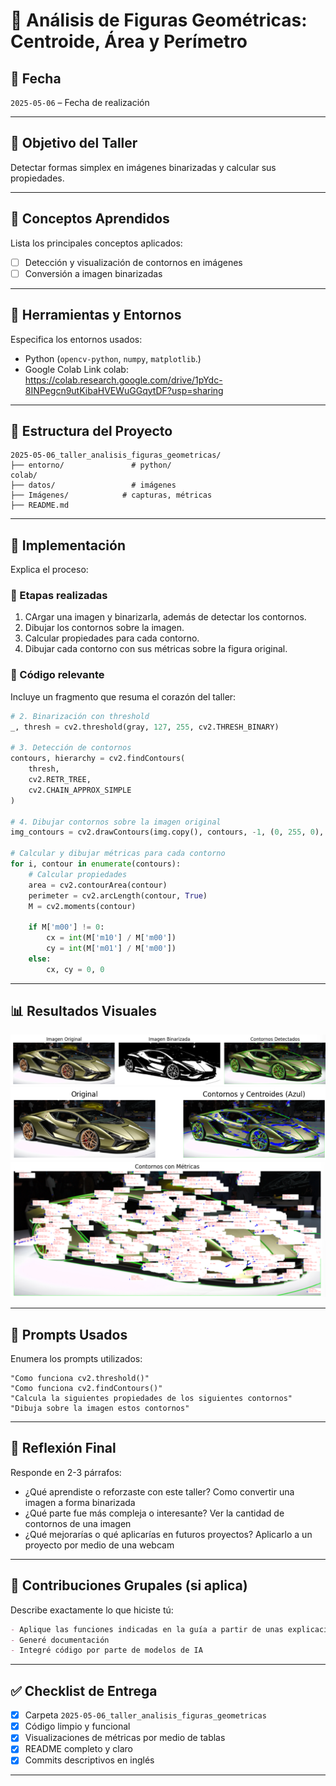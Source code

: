 # 🧪 Análisis de Figuras Geométricas: Centroide, Área y Perímetro



## 📅 Fecha
`2025-05-06` – Fecha de realización

---

## 🎯 Objetivo del Taller
Detectar formas simplex en imágenes binarizadas y calcular sus propiedades.

---

## 🧠 Conceptos Aprendidos

Lista los principales conceptos aplicados:

- [ ] Detección y visualización de contornos en imágenes
- [ ] Conversión a imagen binarizadas

---

## 🔧 Herramientas y Entornos

Especifica los entornos usados:

- Python (`opencv-python`, `numpy`, `matplotlib`.)
- Google Colab
Link colab: https://colab.research.google.com/drive/1pYdc-8INPegcn9utKibaHVEWuGGqytDF?usp=sharing

---

## 📁 Estructura del Proyecto

```
2025-05-06_taller_analisis_figuras_geometricas/
├── entorno/               # python/
colab/
├── datos/                 # imágenes 
├── Imágenes/            # capturas, métricas
├── README.md
```


---

## 🧪 Implementación

Explica el proceso:

### 🔹 Etapas realizadas
1. CArgar una imagen y binarizarla, además de detectar los contornos.
2. Dibujar los contornos sobre la imagen.
3. Calcular propiedades para cada contorno.
4. Dibujar cada contorno con sus métricas sobre la figura original.

### 🔹 Código relevante

Incluye un fragmento que resuma el corazón del taller:

```python
# 2. Binarización con threshold
_, thresh = cv2.threshold(gray, 127, 255, cv2.THRESH_BINARY)

# 3. Detección de contornos
contours, hierarchy = cv2.findContours(
    thresh,
    cv2.RETR_TREE,
    cv2.CHAIN_APPROX_SIMPLE
)

# 4. Dibujar contornos sobre la imagen original
img_contours = cv2.drawContours(img.copy(), contours, -1, (0, 255, 0), 2)

# Calcular y dibujar métricas para cada contorno
for i, contour in enumerate(contours):
    # Calcular propiedades
    area = cv2.contourArea(contour)
    perimeter = cv2.arcLength(contour, True)
    M = cv2.moments(contour)

    if M['m00'] != 0:
        cx = int(M['m10'] / M['m00'])
        cy = int(M['m01'] / M['m00'])
    else:
        cx, cy = 0, 0

```

---

## 📊 Resultados Visuales
![alt text](image.png)
![alt text](image-1.png)
![alt text](image-2.png)


---

## 🧩 Prompts Usados

Enumera los prompts utilizados:

```text
"Como funciona cv2.threshold()"
"Como funciona cv2.findContours()"
"Calcula la siguientes propiedades de los siguientes contornos"
"Dibuja sobre la imagen estos contornos"
```


---

## 💬 Reflexión Final

Responde en 2-3 párrafos:

- ¿Qué aprendiste o reforzaste con este taller? Como convertir una imagen a forma binarizada
- ¿Qué parte fue más compleja o interesante? Ver la cantidad de contornos de una imagen
- ¿Qué mejorarías o qué aplicarías en futuros proyectos? Aplicarlo a un proyecto por medio de una webcam

---

## 👥 Contribuciones Grupales (si aplica)

Describe exactamente lo que hiciste tú:

```markdown
- Aplique las funciones indicadas en la guía a partir de unas explicaciones de la documentación
- Generé documentación
- Integré código por parte de modelos de IA
```

---

## ✅ Checklist de Entrega

- [x] Carpeta `2025-05-06_taller_analisis_figuras_geometricas`
- [x] Código limpio y funcional
- [x] Visualizaciones de métricas por medio de tablas
- [x] README completo y claro
- [x] Commits descriptivos en inglés

---